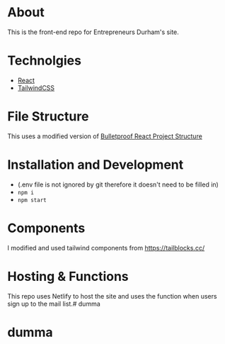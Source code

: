 # About
This is the front-end repo for Entrepreneurs Durham's site.

# Technolgies
- [React](https://reactjs.org/)
- [TailwindCSS](https://tailwindcss.com/)

# File Structure
This uses a modified version of [Bulletproof React Project Structure](https://github.com/alan2207/bulletproof-react/blob/master/docs/project-structure.md)

# Installation and Development
- (.env file is not ignored by git therefore it doesn't need to be filled in)
- `npm i`
- `npm start`

# Components
I modified and used tailwind components from https://tailblocks.cc/

# Hosting & Functions
This repo uses Netlify to host the site and uses the function when users sign up to the mail list.# dumma
# dumma
